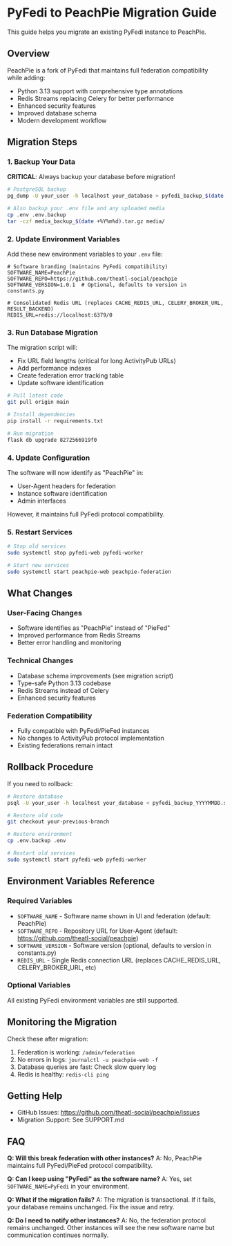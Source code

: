 # PyFedi to PeachPie Migration Guide

This guide helps you migrate an existing PyFedi instance to PeachPie.

## Overview

PeachPie is a fork of PyFedi that maintains full federation compatibility while adding:
- Python 3.13 support with comprehensive type annotations
- Redis Streams replacing Celery for better performance
- Enhanced security features
- Improved database schema
- Modern development workflow

## Migration Steps

### 1. Backup Your Data

**CRITICAL**: Always backup your database before migration!

```bash
# PostgreSQL backup
pg_dump -U your_user -h localhost your_database > pyfedi_backup_$(date +%Y%m%d).sql

# Also backup your .env file and any uploaded media
cp .env .env.backup
tar -czf media_backup_$(date +%Y%m%d).tar.gz media/
```

### 2. Update Environment Variables

Add these new environment variables to your `.env` file:

```env
# Software branding (maintains PyFedi compatibility)
SOFTWARE_NAME=PeachPie
SOFTWARE_REPO=https://github.com/theatl-social/peachpie
SOFTWARE_VERSION=1.0.1  # Optional, defaults to version in constants.py

# Consolidated Redis URL (replaces CACHE_REDIS_URL, CELERY_BROKER_URL, RESULT_BACKEND)
REDIS_URL=redis://localhost:6379/0
```

### 3. Run Database Migration

The migration script will:
- Fix URL field lengths (critical for long ActivityPub URLs)
- Add performance indexes
- Create federation error tracking table
- Update software identification

```bash
# Pull latest code
git pull origin main

# Install dependencies
pip install -r requirements.txt

# Run migration
flask db upgrade 8272566919f0
```

### 4. Update Configuration

The software will now identify as "PeachPie" in:
- User-Agent headers for federation
- Instance software identification
- Admin interfaces

However, it maintains full PyFedi protocol compatibility.

### 5. Restart Services

```bash
# Stop old services
sudo systemctl stop pyfedi-web pyfedi-worker

# Start new services
sudo systemctl start peachpie-web peachpie-federation
```

## What Changes

### User-Facing Changes
- Software identifies as "PeachPie" instead of "PieFed"
- Improved performance from Redis Streams
- Better error handling and monitoring

### Technical Changes
- Database schema improvements (see migration script)
- Type-safe Python 3.13 codebase
- Redis Streams instead of Celery
- Enhanced security features

### Federation Compatibility
- Fully compatible with PyFedi/PieFed instances
- No changes to ActivityPub protocol implementation
- Existing federations remain intact

## Rollback Procedure

If you need to rollback:

```bash
# Restore database
psql -U your_user -h localhost your_database < pyfedi_backup_YYYYMMDD.sql

# Restore old code
git checkout your-previous-branch

# Restore environment
cp .env.backup .env

# Restart old services
sudo systemctl start pyfedi-web pyfedi-worker
```

## Environment Variables Reference

### Required Variables
- `SOFTWARE_NAME` - Software name shown in UI and federation (default: PeachPie)
- `SOFTWARE_REPO` - Repository URL for User-Agent (default: https://github.com/theatl-social/peachpie)
- `SOFTWARE_VERSION` - Software version (optional, defaults to version in constants.py)
- `REDIS_URL` - Single Redis connection URL (replaces CACHE_REDIS_URL, CELERY_BROKER_URL, etc)

### Optional Variables
All existing PyFedi environment variables are still supported.

## Monitoring the Migration

Check these after migration:
1. Federation is working: `/admin/federation`
2. No errors in logs: `journalctl -u peachpie-web -f`
3. Database queries are fast: Check slow query log
4. Redis is healthy: `redis-cli ping`

## Getting Help

- GitHub Issues: https://github.com/theatl-social/peachpie/issues
- Migration Support: See SUPPORT.md

## FAQ

**Q: Will this break federation with other instances?**
A: No, PeachPie maintains full PyFedi/PieFed protocol compatibility.

**Q: Can I keep using "PyFedi" as the software name?**
A: Yes, set `SOFTWARE_NAME=PyFedi` in your environment.

**Q: What if the migration fails?**
A: The migration is transactional. If it fails, your database remains unchanged. Fix the issue and retry.

**Q: Do I need to notify other instances?**
A: No, the federation protocol remains unchanged. Other instances will see the new software name but communication continues normally.